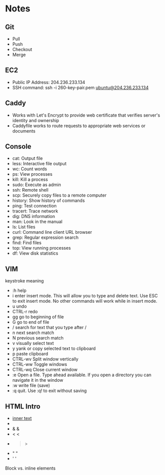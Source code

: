 # Notes

## Git
- Pull
- Push
- Checkout
- Merge

## EC2
- Public IP Address: 204.236.233.134
- SSH command: ssh -i 260-key-pair.pem ubuntu@204.236.233.134

## Caddy
- Works with Let's Encrypt to provide web certificate that verifies server's identity and ownership
- Caddyfile works to route requests to appropriate web services or documents

## Console 
- cat: Output file
- less: Interactive file output
- wc: Count words
- ps: View processes
- kill: Kill a process
- sudo: Execute as admin
- ssh: Remote shell
- scp: Securely copy files to a remote computer
- history: Show history of commands
- ping: Test connection
- tracert: Trace network
- dig: DNS information
- man: Look in the manual
- ls: List files
- curl: Command line client URL browser
- grep: Regular expression search
- find: Find files
- top: View running processes
- df: View disk statistics

## VIM
keystroke	meaning
- :h	help
- i	enter insert mode. This will allow you to type and delete text. Use ESC to exit insert mode. No other commands will work while in insert mode.
- u	undo
- CTRL-r	redo
- gg	go to beginning of file
- G	go to end of file
- /	search for text that you type after /
- n	next search match
- N	previous search match
- v	visually select text
- y	yank or copy selected text to clipboard
- p	paste clipboard
- CTRL-wv	Split window vertically
- CTRL-ww	Toggle windows
- CTRL-wq	Close current window
- :e	Open a file. Type ahead available. If you open a directory you can navigate it in the window
- :w	write file (save)
- :q	quit. Use :q! to exit without saving

## HTML Intro
- <a href="">inner text</a>
- <!-- -->
- &	&amp;
- <	&lt;
- >	&gt;
- "	&quot;
- '	&apos;

Block vs. inline elements



